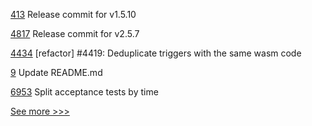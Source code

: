 
[413](https://github.com/hyperledger/fabric-ca/pull/413) Release commit for v1.5.10

[4817](https://github.com/hyperledger/fabric/pull/4817) Release commit for v2.5.7

[4434](https://github.com/hyperledger/iroha/pull/4434) [refactor] #4419: Deduplicate triggers with the same wasm code

[9](https://github.com/hyperledger-labs/bdls/pull/9) Update README.md

[6953](https://github.com/hyperledger/besu/pull/6953) Split acceptance tests by time


[See more >>>](https://start-here.hyperledger.org/pull-requests)
